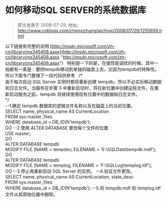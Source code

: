 # 如何移动SQL SERVER的系统数据库 
> 原文发表于 2008-07-29, 地址: http://www.cnblogs.com/chenxizhang/archive/2008/07/29/1255659.html 


以下链接有完整的说明 [http://msdn.microsoft.com/zh-cn/library/ms345408.aspx](http://msdn.microsoft.com/zh-cn/library/ms345408.aspx "http://msdn.microsoft.com/zh-cn/library/ms345408.aspx")   特别提一下的是，在做性能调优的时候，其中一般都有一条是：要把tempdb移动到单独的磁盘上去，又因为tempdb的特殊性。所以下面专门整理了一段代码供参考   /*  
由于每次启动 SQL Server 实例时都将重新创建 tempdb，所以不必实际移动数据和日志文件。当服务在步骤 3 中重新启动时，将在新位置中创建这些文件。在重新启动服务之前，tempdb 将继续使用现有位置中的数据和日志文件。  
*/  
--1.确定 tempdb 数据库的逻辑文件名称以及在磁盘上的当前位置。   
SELECT name, physical\_name AS CurrentLocation  
FROM sys.master\_files  
WHERE database\_id = DB\_ID(N'tempdb');  
GO --2.使用 ALTER DATABASE 更改每个文件的位置  
USE master;  
GO  
ALTER DATABASE tempdb   
MODIFY FILE (NAME = tempdev, FILENAME = 'E:\SQLData\tempdb.mdf');  
GO  
ALTER DATABASE tempdb   
MODIFY FILE (NAME = templog, FILENAME = 'F:\SQLLog\templog.ldf');  
GO --3.停止再重新启动 SQL Server 的实例。 --4.验证文件更改。  
SELECT name, physical\_name AS CurrentLocation, state\_desc  
FROM sys.master\_files  
WHERE database\_id = DB\_ID(N'tempdb'); --5.将 tempdb.mdf 和 templog.ldf 文件从其原始位置中删除。



















